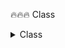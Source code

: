 🔥🔥🔥 Class
<details>
    <summary>Class</summary>
    <br>
   

```javascript
class Box{

    constructor(color) {
        this.color =color;
    }

    getColor(){
        return this.color;
    }
    setColor(color){
        this.color =color
    }
}

let b1 =new Box('green');
let b2 =new Box('red');

console.log(b1.color)
console.log(b2.color)

```


## ক্লাস সম্পর্কে

ক্লাস হল অবজেক্ট-অরিয়েন্টেড প্রোগ্রামিংয়ের (OOP) একটি মৌলিক ধারণা। এটি অবজেক্ট তৈরি করার জন্য একটি ব্লুপ্রিন্ট হিসাবে কাজ করে, যা ডেটা এবং সেই ডেটা পরিচালনার জন্য পদ্ধতিগুলি একত্রিত করে।

### ক্লাসের উদাহরণ: কুকি ক্লাস

```javascript
class Cookie {
    constructor(color) {
        this.color = color; // 'this' কীওয়ার্ড কুকির নির্দিষ্ট ইনস্ট্যান্সকে নির্দেশ করে।
    }
}
```

- **কনস্ট্রাক্টর**: কনস্ট্রাক্টর মেথডটি একটি নতুন ইনস্ট্যান্স তৈরি করার সময় কল হয়। এখানে এটি একটি `color` প্যারামিটার গ্রহণ করে এবং এটিকে ইনস্ট্যান্স ভেরিয়েবল `this.color` এ অ্যাসাইন করে।

### ইনস্ট্যান্স তৈরি করা

`new` কীওয়ার্ড ব্যবহার করে ক্লাসের ইনস্ট্যান্স তৈরি করা যায়:

```javascript
let cookieOne = new Cookie("green"); // একটি সবুজ কুকি তৈরি করে
let cookieTwo = new Cookie("blue");   // একটি নীল কুকি তৈরি করে
```

- **ইনস্ট্যান্স**: `cookieOne` এবং `cookieTwo` হল `Cookie` ক্লাসের নির্দিষ্ট ইনস্ট্যান্স, প্রতিটির নিজস্ব রঙের বৈশিষ্ট্য রয়েছে।

### বৈশিষ্ট্য এবং পদ্ধতিগুলি অ্যাক্সেস করা

ক্লাসের মধ্যে পদ্ধতি সংজ্ঞায়িত করা যায় যাতে তার বৈশিষ্ট্যগুলির সাথে যোগাযোগ করা যায়। সাধারণ পদ্ধতিগুলির মধ্যে গেটার এবং সেটার অন্তর্ভুক্ত।

#### গেটার এবং সেটার

```javascript
class Cookie {
    constructor(color) {
        this.color = color;
    }

    getColor() {
        return this.color; // কুকির রঙ ফেরত দেয়
    }

    setColor(newColor) {
        this.color = newColor; // কুকির রঙ আপডেট করে
    }
}
```

- **গেট রঙ**: আপনি একটি নির্দিষ্ট কুকির রঙ উদ্ধার করতে পারেন।
- **সেট রঙ**: আপনি একটি নির্দিষ্ট কুকির রঙ পরিবর্তন করতে পারেন।

### উদাহরণ ব্যবহার

```javascript
console.log(cookieOne.getColor()); // আউটপুট: green
cookieOne.setColor("yellow");
console.log(cookieOne.getColor()); // আউটপুট: yellow
```

### ডেটা স্ট্রাকচারগুলিতে সম্প্রসারণ: লিঙ্কড লিস্ট ক্লাস

ক্লাসগুলি শুধুমাত্র সাধারণ অবজেক্ট যেমন কুকির জন্য সীমাবদ্ধ নয়; এগুলি জটিল ডেটা স্ট্রাকচার যেমন লিঙ্কড লিস্ট তৈরি করতে ব্যবহৃত হতে পারে।

#### লিঙ্কড লিস্ট ক্লাসের সারসংক্ষেপ

```javascript
class LinkedList {
    constructor(value) {
        this.head = { value: value, next: null }; // হেড নোড শুরু করা
        this.length = 1; // দৈর্ঘ্য ট্র্যাক করা
    }
    
    push(value) {
        // শেষের দিকে নতুন নোড যোগ করার মেথড
    }

    unshift(value) {
        // শুরুতে নতুন নোড যোগ করার মেথড
    }

    insertAt(index, value) {
        // নির্দিষ্ট সূচকে একটি নোড সন্নিবেশ করার মেথড
    }

    remove(index) {
        // নির্দিষ্ট সূচক থেকে একটি নোড অপসারণ করার মেথড
    }

    pop() {
        // শেষ নোড অপসারণ করার মেথড
    }

    shift() {
        // প্রথম নোড অপসারণ করার মেথড
    }
}
```

### লিঙ্কড লিস্টের উদাহরণ ব্যবহার

```javascript
let myLinkedList = new LinkedList(23); // প্রথম নোডের মান 23 দিয়ে লিঙ্কড লিস্ট তৈরি করে
myLinkedList.push(7);                    // শেষে 7 যোগ করে
myLinkedList.unshift(3);                 // শুরুতে 3 যোগ করে
myLinkedList.insertAt(1, 11);            // সূচক 1 এ 11 সন্নিবেশ করে
myLinkedList.remove(1);                  // সূচক 1 থেকে আইটেম অপসারণ করে (11)
```

### উপসংহার

ক্লাসগুলি আপনার কোডকে কাঠামোবদ্ধ করার জন্য একটি শক্তিশালী উপায় প্রদান করে, যা এটি মডুলার এবং পুনঃব্যবহারযোগ্য করে তোলে। তারা আপনাকে ডেটা এবং আচরণ উভয়ই সংজ্ঞায়িত করতে দেয়, যা জটিল অ্যাপ্লিকেশন তৈরি করার জন্য অপরিহার্য। ক্লাসগুলি সম্পর্কে এই মৌলিক জ্ঞান আপনাকে প্রোগ্রামিংয়ের বিভিন্ন চ্যালেঞ্জ মোকাবেলায় প্রস্তুত করবে!

</details>